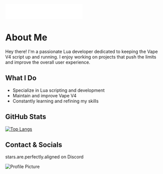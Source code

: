 ![Vape V4 Logo](Images/vapelogo-white.png)

# About Me

Hey there! I'm a passionate Lua developer dedicated to keeping the Vape V4 script up and running. I enjoy working on projects that push the limits and improve the overall user experience.

## What I Do
- Specialize in Lua scripting and development
- Maintain and improve Vape V4
- Constantly learning and refining my skills

## GitHub Stats
[![Top Langs](https://github-readme-stats.vercel.app/api/top-langs/?username=constellationxyz&langs_count=8&theme=radical)](https://github.com/anuraghazra/github-readme-stats)

## Contact & Socials

stars.are.perfectly.aligned on Discord

![Profile Picture](Images/profile-picture.png)


